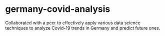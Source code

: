 # germany-covid-analysis
Collaborated with a peer to effectively apply various data science techniques to analyze Covid-19 trends in Germany and predict future ones.
